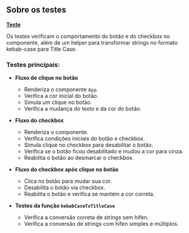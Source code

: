 ## Sobre os testes

[**Teste**](https://github.com/raffaew/testing-library-com-vite/blob/main/vite-starter/src/App.test.jsx)

Os testes verificam o comportamento do botão e do checkbox no componente, além de um helper para transformar strings no formato kebab-case para Title Case.

### Testes principais:

- **Fluxo de clique no botão**
  - Renderiza o componente `App`.
  - Verifica a cor inicial do botão.
  - Simula um clique no botão.
  - Verifica a mudança do texto e da cor do botão.

- **Fluxo do checkbox**
  - Renderiza o componente.
  - Verifica condições iniciais do botão e checkbox.
  - Simula clique no checkbox para desabilitar o botão.
  - Verifica se o botão ficou desabilitado e mudou a cor para cinza.
  - Reabilita o botão ao desmarcar o checkbox.

- **Fluxo do checkbox após clique no botão**
  - Clica no botão para mudar sua cor.
  - Desabilita o botão via checkbox.
  - Reabilita o botão e verifica se mantém a cor correta.

- **Testes da função `kebabCaseToTitleCase`**
  - Verifica a conversão correta de strings sem hífen.
  - Verifica a conversão de strings com hífen simples e múltiplos.
